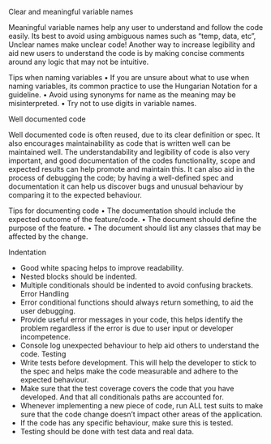 Clear and meaningful variable names

Meaningful variable names help any user to understand and follow the code easily. Its best to avoid using ambiguous names such as “temp, data, etc”, Unclear names make unclear code! Another way to increase legibility and aid new users to understand the code is by making concise comments around any logic that may not be intuitive.

Tips when naming variables
•	If you are unsure about what to use when naming variables, its common practice to use the Hungarian Notation for a guideline.
•	Avoid using synonyms for name as the meaning may be misinterpreted.
•	Try not to use digits in variable names.

Well documented code

Well documented code is often reused, due to its clear definition or spec. It also encourages maintainability as code that is written well can be maintained well. The understandability and legibility of code is also very important, and good documentation of the codes functionality, scope and expected results can help promote and maintain this. It can also aid in the process of debugging the code; by having a well-defined spec and documentation it can help us discover bugs and unusual behaviour by comparing it to the expected behaviour.

Tips for documenting code
•	The documentation should include the expected outcome of the feature/code.
•	The document should define the purpose of the feature.
•	The document should list any classes that may be affected by the change.

Indentation
-	Good white spacing helps to improve readability.
-	Nested blocks should be indented.
-	Multiple conditionals should be indented to avoid confusing brackets.
Error Handling
-	Error conditional functions should always return something, to aid the user debugging.
-	Provide useful error messages in your code, this helps identify the problem regardless if the error is due to user input or developer incompetence.
-	Console log unexpected behaviour to help aid others to understand the code.
Testing
-	Write tests before development. This will help the developer to stick to the spec and helps make the code measurable and adhere to the expected behaviour.
-	Make sure that the test coverage covers the code that you have developed. And that all conditionals paths are accounted for.
-	Whenever implementing a new piece of code, run ALL test suits to make sure that the code change doesn’t impact other areas of the application.
-	If the code has any specific behaviour, make sure this is tested.
-	Testing should be done with test data and real data.
